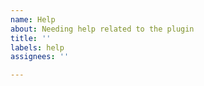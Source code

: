 ```yaml
---
name: Help
about: Needing help related to the plugin
title: ''
labels: help
assignees: ''

---
```


<!-- Explain what you need help with and provide as much information as possible -->
